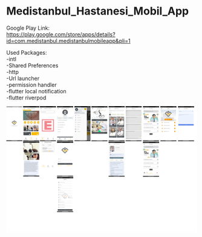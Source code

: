 # Medistanbul_Hastanesi_Mobil_App

Google Play Link:  
https://play.google.com/store/apps/details?id=com.medistanbul.medistanbulmobileapp&pli=1  

Used Packages:  
-intl  
-Shared Preferences  
-http  
-Url launcher  
-permission handler  
-flutter local notification  
-flutter riverpod  


<img src="https://github.com/Ogzhanakc/Medistanbul_Hastanesi_Mobil_App/blob/master/MobileAppMap.png" width="auto">
